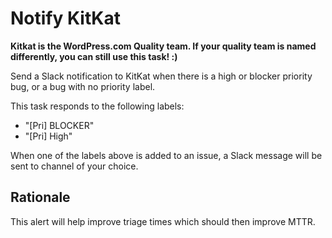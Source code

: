 # Notify KitKat

**Kitkat is the WordPress.com Quality team. If your quality team is named differently, you can still use this task! :)**

Send a Slack notification to KitKat when there is a high or blocker priority bug, or a bug with no priority label.

This task responds to the following labels:

- "[Pri] BLOCKER"
- "[Pri] High"

When one of the labels above is added to an issue, a Slack message will be sent to channel of your choice.

## Rationale

This alert will help improve triage times which should then improve MTTR.
